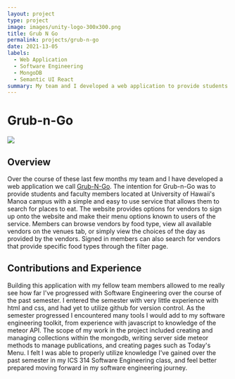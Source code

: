 ```yaml
---
layout: project
type: project
image: images/unity-logo-300x300.png
title: Grub N Go
permalink: projects/grub-n-go
date: 2021-13-05
labels:
  - Web Application
  - Software Engineering
  - MongoDB
  - Semantic UI React
summary: My team and I developed a web application to provide students and faculty at UH Manoa with a service that enables them to easily search for places to eat.
---
```

# Grub-n-Go

<img class="ui medium right floated rounded image" src="../images/grub-n-go-landing.png">

## Overview
Over the course of these last few months my team and I have developed a web application we call [Grub-N-Go](https://grub-n-go.github.io/).
The intention for Grub-n-Go was to provide students and faculty members located at University of Hawaii's Manoa campus
with a simple and easy to use service that allows them to search for places to eat. The website provides options for
vendors to sign up onto the website and make their menu options known to users of the service. Members can browse
vendors by food type, view all available vendors on the venues tab, or simply view the choices of the day as
provided by the vendors. Signed in members can also search for vendors that provide specific food types through the
filter page.

## Contributions and Experience
Building this application with my fellow team members allowed to me really see how far I've progressed with Software
Engineering over the course of the past semester. I entered the semester with very little experience with html and css,
and had yet to utilize github for version control. As the semester progressed I encountered many tools I would add to
my software engineering toolkit, from experience with javascript to knowledge of the meteor API. The scope of my work in
the project included creating and managing collections within the mongodb, writing server side meteor methods to manage
publications, and creating pages such as Today's Menu. I felt I was able to properly utilize knowledge I've gained over
the past semester in my ICS 314 Software Engineering class, and feel better prepared moving forward in my software
engineering journey.
